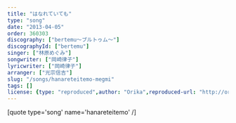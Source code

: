```yaml
---
title: "はなれていても"
type: "song"
date: "2013-04-05"
order: 360303
discography: ["bertemu～ブルトゥム～"]
discographyId: ["bertemu"]
singer: ["林原めぐみ"]
songwriter: ["岡崎律子"]
lyricwriter: ["岡崎律子"]
arranger: ["光宗信吉"]
slug: "/songs/hanareteitemo-megmi"
tags: []
license: {type: "reproduced",author: "Orika",reproduced-url: "http://orikamushi.myweb.hinet.net",reproduced-website: "織歌蟲"}
---
```


\[quote type='song' name='hanareteitemo' /\]
